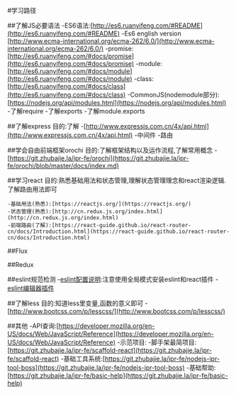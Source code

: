 #学习路径

##了解JS必要语法
    -ES6语法:[http://es6.ruanyifeng.com/#README](http://es6.ruanyifeng.com/#README)
    -Es6 english version [http://www.ecma-international.org/ecma-262/6.0/](http://www.ecma-international.org/ecma-262/6.0/)
    -promise:[http://es6.ruanyifeng.com/#docs/promise](http://es6.ruanyifeng.com/#docs/promise)
    -module:[http://es6.ruanyifeng.com/#docs/module](http://es6.ruanyifeng.com/#docs/module)
    -class:[http://es6.ruanyifeng.com/#docs/class](http://es6.ruanyifeng.com/#docs/class)
    -CommonJS(nodemodule部分):[https://nodejs.org/api/modules.html](https://nodejs.org/api/modules.html)
    -了解require
    -了解exports
    -了解module.exports

##了解express
    目的:了解
    -[http://www.expressjs.com.cn/4x/api.html](http://www.expressjs.com.cn/4x/api.html)
    -中间件
    -路由

##学会自由前端框架orochi
    目的:了解框架结构以及运作流程,了解常用概念 
    -[https://git.zhubajie.la/ipr-fe/orochi](https://git.zhubajie.la/ipr-fe/orochi/blob/master/docs/index.md)

##学习react
    目的:熟悉基础用法和状态管理,理解状态管理理念和react渲染逻辑.了解路由用法即可

    -基础用法(熟悉):[https://reactjs.org/](https://reactjs.org/)
    -状态管理(熟悉):[http://cn.redux.js.org/index.html](http://cn.redux.js.org/index.html)
    -前端路由(了解):[https://react-guide.github.io/react-router-cn/docs/Introduction.html](https://react-guide.github.io/react-router-cn/docs/Introduction.html)

##Flux

##Redux

##eslint规范检测
    -[eslint配置说明](https://www.febugs.com/eslint-config/):注意使用全局模式安装eslint和react插件
    -[eslint编辑器插件](https://eslint.org/docs/user-guide/integrations)

##了解less
    目的:知道less里变量,函数的意义即可
    -[http://www.bootcss.com/p/lesscss/](http://www.bootcss.com/p/lesscss/)

##其他
    -API查询:[https://developer.mozilla.org/en-US/docs/Web/JavaScript/Reference](https://developer.mozilla.org/en-US/docs/Web/JavaScript/Reference)
    -示范项目:
    -脚手架最简项目:[https://git.zhubajie.la/ipr-fe/scaffold-react](https://git.zhubajie.la/ipr-fe/scaffold-react)
    -基础工具系统:[https://git.zhubajie.la/ipr-fe/nodejs-ipr-tool-boss](https://git.zhubajie.la/ipr-fe/nodejs-ipr-tool-boss)
    -基础帮助:[https://git.zhubajie.la/ipr-fe/basic-help](https://git.zhubajie.la/ipr-fe/basic-help)
